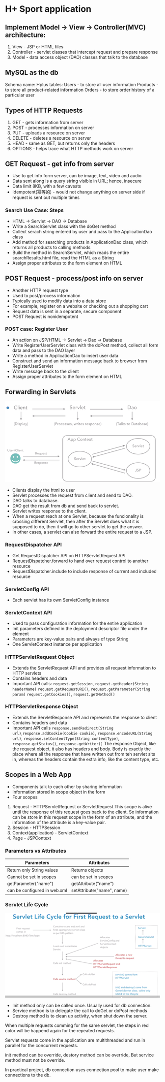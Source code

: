 # H+ Sport application
## Implement Model -> View -> Controller(MVC) architecture:
1. View - JSP or HTML files
2. Controller - servlet classes that intercept request and prepare response
3. Model - data access object (DAO) classes that talk to the database

## MySQL as the db
Schema name: Hplus 
tables:
Users - to store all user information
Products - to store all product-related information
Orders - to store order history of a particular user

## Types of HTTP Requests
1. GET - gets information from server
2. POST - processes information on server
3. PUT - uploads a resource on server
4. DELETE - deletes a resource on server
5. HEAD - same as GET, but returns only the headers
6. OPTIONS - helps trace what HTTP methods work on server

## GET Request - get info from server
+ Use to get info form server, can be image, text, video and audio
+ Data sent along is a query string visible in URL; hence, insecure
+ Data limit 8KB, with a few caveats
+ Idempotent(幂等的) - would not change anything on server side if request is sent out multiple times

### Search Use Case: Steps
+ HTML -> Servlet -> DAO -> Database
+ Write a SearchServlet class with the doGet method
+ Collect serach string entered by user and pass to the ApplicationDao class
+ Add method for searching products in ApplicationDao class, which returns all products to calling methods
+ Build the method in SearchServlet, which reads the entire searchResults.html file, read the HTML as a String
+ Assign proper attributes to the form element on HTML

## POST Request - process/post info on server
+ Another HTTP request type
+ Used to post/process information
+ Typically used to modify data into a data store
+ For example, register on a website or checking out a shopping cart
+ Request data is sent in a separate, secure component 
+ POST Request is nonidempotent

### POST case: Register User
+ An action on JSP/HTML -> Servlet -> Dao -> Database
+ Write RegisterUserServlet class with the doPost method, collect all form data and pass to the DAO layer
+ Write a method in ApplicationDao to insert user data
+ Construct and send an information message back to browser from RegisterUserServlet
+ Write message back to the client
+ Assign proper attributes to the form element on HTML

## Forwarding in Servlets
![Forwarding in servlets.png](images/Forwarding_in_servlets.png)
- Clients display the html to user
- Servlet processes the request from client and send to DAO.
- DAO talks to database.
- DAO get the result from db and send back to servlet.
- Servlet writes response to the client.
- When a request reach at one Servlet, because the funcionality is crossing  different Servlet, then after the Servlet does what it is supposed to do, then it will go to other servlet to get the answer. 
- In other cases, a servlet can also forward the entire request to a JSP.

### RequestDispatcher API
- Get RequestDispatcher API on HTTPServletRequest API
- RequestDispatcher.forward to hand over request control to another resource
- RequestDispatcher.include to include response of current and included resource

### ServletConfig API
- Each servlet has its own ServletConfig instance

### ServletContext API
- Used to pass configuration information for the entire application
- Init parameters defined in the deployment descriptor file under the <context-param> element
- Parameters are key-value pairs and always of type String
- One ServletContext instance per application
### HTTPServletRequest Object
- Extends the ServletRequest API and provides all request information to HTTP servlets
- Contains headers and data
- Important API calls: 
`request.getSession`, `request.getHeader(String headerName)`
`request.getRequestURI()`, `request.getParameter(String param)`
`request.getCookies()`, `request.getMethod()`
### HTTPServletResponse Object
- Extends the ServletResponse API and represents the response to client
- Contains headers and data
- Important API calls
`response.sendRedirect(String url)`,`response.addCookie(Cookie cookie)`,
`response.encodeURL(String url)`, `response.setContentType(String contentType)`,
`response.getStatus()`, `response.getWriter()`
The response Object, like the request object, it also has headers and body. 
Body is exactly the place where all the response that have written out from teh servlet sits in,
whereas the headers contain the extra info, like the content type, etc.

## Scopes in a Web App
- Components talk to each other by sharing information
- Information stored in scope object in the form
- Four scopes
1. Request - HTTPServletRequest or ServletRequest
This scope is alive until the response of this request goes back to the client. So information can be store in this request scope in the form of an atrribute, and the information of the attribute is a key-value pair.
2. Session - HTTPSession
3. Context(application) - ServletContext
4. Page - JSPContext

### Parameters vs Attributes
| Parameters                   | Attributes                 |
|------------------------------|----------------------------|
| Return only String values    | Returns objects            |
| Cannot be set in scopes      | can be set in scopes       |
| getParameter("name")         | getAttribute("name")       |
| can be configured in web.xml | setAttribute("name", name) |

### Servlet Life Cycle
![Servlet_life_cycle](images/servlet_life_cycle.png)
- Init method only can be called once. Usually used for db connection.
- Service method is to delegate the call to doGet or doPost methods
- Destroy method is to clean up activity, when shut down the server.

When multiple requests comming for the same servlet, the steps in red color will be happend again for the repeated requests.

Servlet requests come in the application are multithreaded and run in parallel for the concurrent requests.

init method can be override, destory method can be override,
But service method must not be override.

In practical project, db connection uses connection pool to make user make connections to the db.